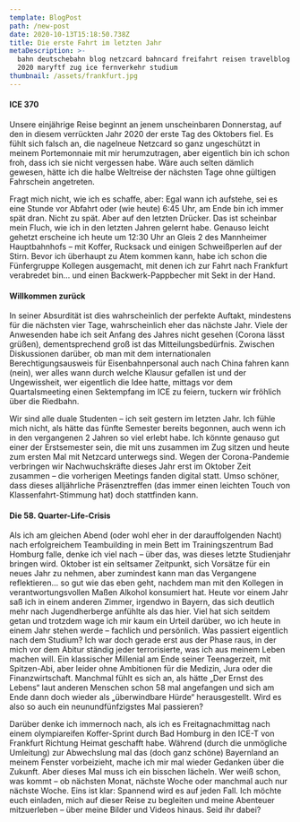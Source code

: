 ```yaml
---
template: BlogPost
path: /new-post
date: 2020-10-13T15:18:50.738Z
title: Die erste Fahrt im letzten Jahr
metaDescription: >-
  bahn deutschebahn blog netzcard bahncard freifahrt reisen travelblog abenteuer
  2020 maryftf zug ice fernverkehr studium
thumbnail: /assets/frankfurt.jpg
---
```

#### **ICE 370**

Unsere einjährige Reise beginnt an jenem unscheinbaren Donnerstag, auf den in diesem verrückten Jahr 2020 der erste Tag des Oktobers fiel. Es fühlt sich falsch an, die nagelneue Netzcard so ganz ungeschützt in meinem Portemonnaie mit mir herumzutragen, aber eigentlich bin ich schon froh, dass ich sie nicht vergessen habe. Wäre auch selten dämlich gewesen, hätte ich die halbe Weltreise der nächsten Tage ohne gültigen Fahrschein angetreten. 

Fragt mich nicht, wie ich es schaffe, aber: Egal wann ich aufstehe, sei es eine Stunde vor Abfahrt oder (wie heute) 6:45 Uhr, am Ende bin ich immer spät dran. Nicht zu spät. Aber auf den letzten Drücker. Das ist scheinbar mein Fluch, wie ich in den letzten Jahren gelernt habe. Genauso leicht gehetzt erscheine ich heute um 12:30 Uhr an Gleis 2 des Mannheimer Hauptbahnhofs – mit Koffer, Rucksack und einigen Schweißperlen auf der Stirn. Bevor ich überhaupt zu Atem kommen kann, habe ich schon die Fünfergruppe Kollegen ausgemacht, mit denen ich zur Fahrt nach Frankfurt verabredet bin… und einen Backwerk-Pappbecher mit Sekt in der Hand. 



#### Willkommen zurück

In seiner Absurdität ist dies wahrscheinlich der perfekte Auftakt, mindestens für die nächsten vier Tage, wahrscheinlich eher das nächste Jahr. Viele der Anwesenden habe ich seit Anfang des Jahres nicht gesehen (Corona lässt grüßen), dementsprechend groß ist das Mitteilungsbedürfnis. Zwischen Diskussionen darüber, ob man mit dem internationalen Berechtigungsausweis für Eisenbahnpersonal auch nach China fahren kann (nein), wer alles wann durch welche Klausur gefallen ist und der Ungewissheit, wer eigentlich die Idee hatte, mittags vor dem Quartalsmeeting einen Sektempfang im ICE zu feiern, tuckern wir fröhlich über die Riedbahn. 

Wir sind alle duale Studenten – ich seit gestern im letzten Jahr. Ich fühle mich nicht, als hätte das fünfte Semester bereits begonnen, auch wenn ich in den vergangenen 2 Jahren so viel erlebt habe. Ich könnte genauso gut einer der Erstsemester sein, die mit uns zusammen im Zug sitzen und heute zum ersten Mal mit Netzcard unterwegs sind. Wegen der Corona-Pandemie verbringen wir Nachwuchskräfte dieses Jahr erst im Oktober Zeit zusammen – die vorherigen Meetings fanden digital statt. Umso schöner, dass dieses alljährliche Präsenztreffen (das immer einen leichten Touch von Klassenfahrt-Stimmung hat) doch stattfinden kann.



#### Die 58. Quarter-Life-Crisis

Als ich am gleichen Abend (oder wohl eher in der darauffolgenden Nacht) nach erfolgreichem Teambuilding in mein Bett im Trainingszentrum Bad Homburg falle, denke ich viel nach – über das, was dieses letzte Studienjahr bringen wird. Oktober ist ein seltsamer Zeitpunkt, sich Vorsätze für ein neues Jahr zu nehmen, aber zumindest kann man das Vergangene reflektieren… so gut wie das eben geht, nachdem man mit den Kollegen in verantwortungsvollen Maßen Alkohol konsumiert hat. Heute vor einem Jahr saß ich in einem anderen Zimmer, irgendwo in Bayern, das sich deutlich mehr nach Jugendherberge anfühlte als das hier. Viel hat sich seitdem getan und trotzdem wage ich mir kaum ein Urteil darüber, wo ich heute in einem Jahr stehen werde – fachlich und persönlich. Was passiert eigentlich nach dem Studium? Ich war doch gerade erst aus der Phase raus, in der mich vor dem Abitur ständig jeder terrorisierte, was ich aus meinem Leben machen will. Ein klassischer Millenial am Ende seiner Teenagerzeit, mit Spitzen-Abi, aber leider ohne Ambitionen für die Medizin, Jura oder die Finanzwirtschaft. Manchmal fühlt es sich an, als hätte „Der Ernst des Lebens“ laut anderen Menschen schon 58 mal angefangen und sich am Ende dann doch wieder als „überwindbare Hürde“ herausgestellt. Wird es also so auch ein neunundfünfzigstes Mal passieren?

Darüber denke ich immernoch nach, als ich es Freitagnachmittag nach einem olympiareifen Koffer-Sprint durch Bad Homburg in den ICE-T von Frankfurt Richtung Heimat geschafft habe. Während (durch die unmögliche Umleitung) zur Abwechslung mal das (doch ganz schöne) Bayernland an meinem Fenster vorbeizieht, mache ich mir mal wieder Gedanken über die Zukunft. Aber dieses Mal muss ich ein bisschen lächeln. Wer weiß schon, was kommt – ob nächsten Monat, nächste Woche oder manchmal auch nur nächste Woche. Eins ist klar: Spannend wird es auf jeden Fall. Ich möchte euch einladen, mich auf dieser Reise zu begleiten und meine Abenteuer mitzuerleben – über meine Bilder und Videos hinaus. Seid ihr dabei?
